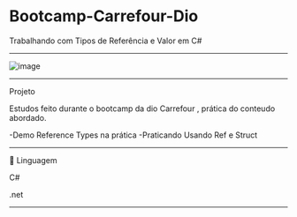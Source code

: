 # Bootcamp-Carrefour-Dio
Trabalhando com Tipos de Referência e Valor em C#
**************************************************************************************************

![image](https://user-images.githubusercontent.com/72118415/161806191-bbf15b8f-e817-4d98-b508-c97fd9079531.png)


*************************************************************************************************
Projeto

Estudos feito durante o bootcamp da dio Carrefour , prática do conteudo abordado.

-Demo Reference Types na prática
-Praticando Usando Ref e Struct

**************************************************************************************************
🚀 Linguagem

C#

.net

*************************************************************************************************

